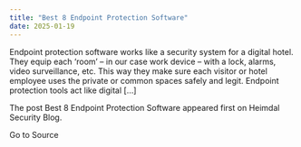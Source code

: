 ```yaml
---
title: "Best 8 Endpoint Protection Software"
date: 2025-01-19
---
```


Endpoint protection software works like a security system for a digital hotel. They equip each ‘room’ – in our case work device – with a lock, alarms, video surveillance, etc. This way they make sure each visitor or hotel employee uses the private or common spaces safely and legit. Endpoint protection tools act like digital \[…\]

The post Best 8 Endpoint Protection Software appeared first on Heimdal Security Blog.

Go to Source

